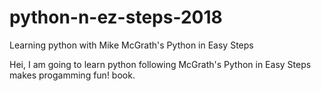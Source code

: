 # python-n-ez-steps-2018
Learning python with Mike McGrath's Python in Easy Steps

Hei,
I am going to learn python following McGrath's Python in Easy Steps makes progamming fun! book.
